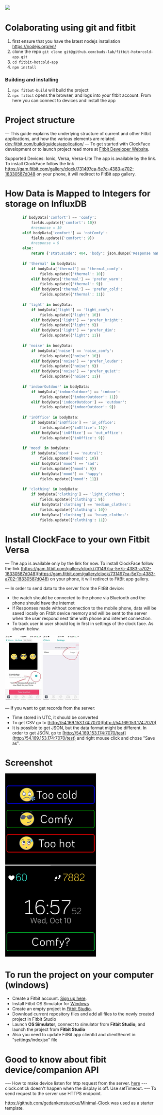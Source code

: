 [![](http://www.budslab.org/buds-lab.github.io/budslab_banner.png)](http://www.budslab.org/)

# Colaborating using git and fitbit

1. first ensure that you have the latest nodejs installation https://nodejs.org/en/
2. clone the repo `git clone git@github.com:buds-lab/fitbit-hotorcold-app.git`
3. `cd fitbit-hotcold-app`
4. `npm install`

### Building and installing

1. `npx fitbut-build` will build the project
2. `npx fitbit` opens the browser, and logs into your fitbit account. From here you can connect to devices and install the app


# Project structure
— This guide explains the underlying structure of current and other Fitbit applications, and how the various elements are related. [dev.fitbit.com/build/guides/application/](https://dev.fitbit.com/build/guides/application/)
— To get started with ClockFace development or to launch project read more at [Fitbit Developer Website](https://dev.fitbit.com/getting-started/).


Supported Devices: Ionic, Versa, Versa-Lite
The app is available by the link. To install ClockFace follow the link https://gam.fitbit.com/gallery/clock/731497ca-5e7c-4383-a702-18330587d048 on your phone, it will redirect to FitBit app gallery.

# How Data is Mapped to Integers for storage on InfluxDB

```python
        if bodyData['comfort'] == 'comfy':
            fields.update({'comfort': 10})
            #response = 10
        elif bodyData['comfort'] == 'notComfy':
            fields.update({'comfort': 9})
            #response = 9
        else:
            return {'statusCode': 404, 'body': json.dumps('Response name not found')}

        if 'thermal' in bodyData:
            if bodyData['thermal'] == 'thermal_comfy':
                fields.update({'thermal': 10})
            elif bodyData['thermal'] == 'prefer_warm':
                fields.update({'thermal': 9})
            elif bodyData['thermal'] == 'prefer_cold':
                fields.update({'thermal': 11})

        if 'light' in bodyData:
            if bodyData['light'] == 'light_comfy':
                fields.update({'light': 10})
            elif bodyData['light'] == 'prefer_bright':
                fields.update({'light': 9})
            elif bodyData['light'] == 'prefer_dim':
                fields.update({'light': 11})

        if 'noise' in bodyData:
            if bodyData['noise'] == 'noise_comfy':
                fields.update({'noise': 10})
            elif bodyData['noise'] == 'prefer_louder':
                fields.update({'noise': 9})
            elif bodyData['noise'] == 'prefer_quiet':
                fields.update({'noise': 11})

        if 'indoorOutdoor' in bodyData:
            if bodyData['indoorOutdoor'] == 'indoor':
                fields.update({'indoorOutdoor': 11})
            elif bodyData['indoorOutdoor'] == 'outdoor':
                fields.update({'indoorOutdoor': 9})

        if 'inOffice' in bodyData:
            if bodyData['inOffice'] == 'in_office':
                fields.update({'inOffice': 11})
            elif bodyData['inOffice'] == 'out_office':
                fields.update({'inOffice': 9})

        if 'mood' in bodyData:
            if bodyData['mood'] == 'neutral':
                fields.update({'mood': 10})
            elif bodyData['mood'] == 'sad':
                fields.update({'mood': 9})
            elif bodyData['mood'] == 'happy':
                fields.update({'mood': 11})

        if 'clothing' in bodyData:
            if bodyData['clothing'] == 'light_clothes':
                fields.update({'clothing': 9})
            elif bodyData['clothing'] == 'medium_clothes':
                fields.update({'clothing': 10})
            elif bodyData['clothing'] == 'heavy_clothes':
                fields.update({'clothing': 11})
```


# Install  ClockFace to your own Fitbit Versa

— The app is available only by the link for now. To install ClockFace follow the link [https://gam.fitbit.com/gallery/clock/731497ca-5e7c-4383-a702-18330587d048](https://gam.fitbit.com/gallery/clock/731497ca-5e7c-4383-a702-18330587d048) on your phone, it will redirect to FitBit app gallery.

— In order to send data to the server from the FitBit device:
- the watch should be connected to the phone via Bluetooth and the phone should have the internet
- If Responses made without connection to the mobile phone, data will be saved locally on Fitbit device memory and will be sent to the server when the user respond next time with phone and internet connection.
- To track user id user should log in first in settings of the clock face. As shown below.

![screen-example](./screen/image3.jpg)
![screen-example](./screen/image4.jpg)

— If you want to get records from the server:
- Time stored in UTC, it should be converted
- To get CSV go to [http://54.169.153.174:7070](http://54.169.153.174:7070)
- It is possible to get JSON, but the data format might be different. In order to get JSON, go to [http://54.169.153.174:7070/test](http://54.169.153.174:7070/test) and right mouse click and chose "Save as".

# Screenshot
![screen-example](./screen/image1.png)
![screen-example](./screen/image2.png)
# To run the project on your computer (windows)
  - Create a Fitbit account. [Sign up here](https://www.fitbit.com/signup).
  - Install Fitbit OS Simulator for [Windows](https://simulator-updates.fitbit.com/download/latest/win)
  - Create an empty project in [Fitbit Studio](https://studio.fitbit.com/projects).
  - Download current repository files and add all files to the newly created project in Fitbit Studio
  - Launch **OS Simulator**, connect to simulator from **Fitbit Studio**, and launch the project from **Fitbit Studio**
  - Also you need to update FitBit app clientId and clientSecret in "settings/indexjsx" file
# Good to know about fibit device/companion API
--- How to make device listen for http request from the server.  [here](https://community.fitbit.com/t5/SDK-Development/How-to-make-device-listen-for-http-request-from-the-server/td-p/2963102)
--- clock.ontick doesn't happen when the display is off. Use setTimeout.
--- To send request to the server use HTTPS endpoint.

https://github.com/gedankenstuecke/Minimal-Clock was used as a starter template.

